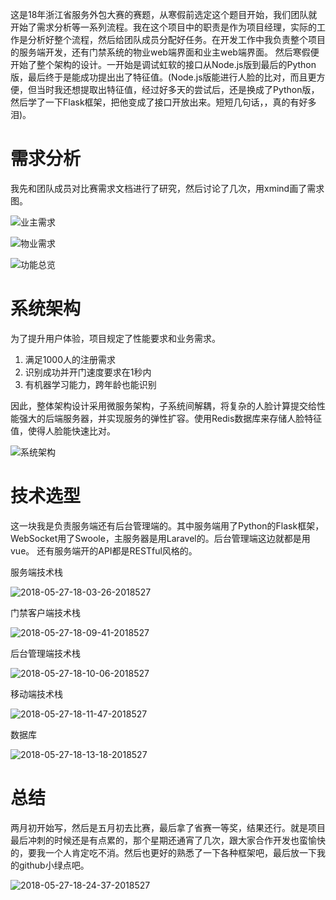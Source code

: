 这是18年浙江省服务外包大赛的赛题，从寒假前选定这个题目开始，我们团队就开始了需求分析等一系列流程。我在这个项目中的职责是作为项目经理，实际的工作是分析好整个流程，然后给团队成员分配好任务。在开发工作中我负责整个项目的服务端开发，还有门禁系统的物业web端界面和业主web端界面。
然后寒假便开始了整个架构的设计。一开始是调试虹软的接口从Node.js版到最后的Python版，最后终于是能成功提出出了特征值。(Node.js版能进行人脸的比对，而且更方便，但当时我还想提取出特征值，经过好多天的尝试后，还是换成了Python版，然后学了一下Flask框架，把他变成了接口开放出来。短短几句话，，真的有好多泪)。
<!-- more -->
# 需求分析
我先和团队成员对比赛需求文档进行了研究，然后讨论了几次，用xmind画了需求图。

![业主需求](http://osabfc0f3.bkt.clouddn.com/2018-05-31-15-10-38-2018531.png)

![物业需求](http://osabfc0f3.bkt.clouddn.com/2018-05-31-15-10-59-2018531.png)

![功能总览](http://osabfc0f3.bkt.clouddn.com/2018-05-31-15-11-18-2018531.png)


# 系统架构

为了提升用户体验，项目规定了性能要求和业务需求。
1. 满足1000人的注册需求
2. 识别成功并开门速度要求在1秒内
3. 有机器学习能力，跨年龄也能识别

因此，整体架构设计采用微服务架构，子系统间解耦，将复杂的人脸计算提交给性能强大的后端服务器，并实现服务的弹性扩容。使用Redis数据库来存储人脸特征值，使得人脸能快速比对。

![系统架构](http://osabfc0f3.bkt.clouddn.com/2018-05-31-15-11-40-2018531.png)

# 技术选型

这一块我是负责服务端还有后台管理端的。其中服务端用了Python的Flask框架，WebSocket用了Swoole，主服务器是用Laravel的。后台管理端这边就都是用vue。
还有服务端开的API都是RESTful风格的。

服务端技术栈

![2018-05-27-18-03-26-2018527](http://osabfc0f3.bkt.clouddn.com/2018-05-27-18-03-26-2018527.png)

门禁客户端技术栈

![2018-05-27-18-09-41-2018527](http://osabfc0f3.bkt.clouddn.com/2018-05-27-18-09-41-2018527.png)

后台管理端技术栈

![2018-05-27-18-10-06-2018527](http://osabfc0f3.bkt.clouddn.com/2018-05-27-18-10-06-2018527.png)

移动端技术栈

![2018-05-27-18-11-47-2018527](http://osabfc0f3.bkt.clouddn.com/2018-05-27-18-11-47-2018527.png)

数据库

![2018-05-27-18-13-18-2018527](http://osabfc0f3.bkt.clouddn.com/2018-05-27-18-13-18-2018527.png)

# 总结
两月初开始写，然后是五月初去比赛，最后拿了省赛一等奖，结果还行。就是项目最后冲刺的时候还是有点累的，那个星期还通宵了几次，跟大家合作开发也蛮愉快的，要我一个人肯定吃不消。然后也更好的熟悉了一下各种框架吧，最后放一下我的github小绿点吧。

![2018-05-27-18-24-37-2018527](http://osabfc0f3.bkt.clouddn.com/2018-05-27-18-24-37-2018527.png)